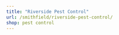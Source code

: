 ```yaml
---
title: "Riverside Pest Control"
url: /smithfield/riverside-pest-control/
shop: pest control
---
```

